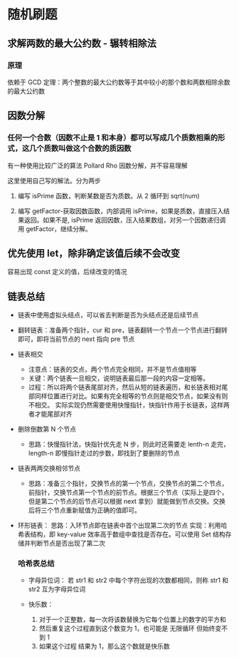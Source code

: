<!--
 * @Descripttion: 刷题练习总结
 * @Author: ycc
 * @Date: 2022-02-11 09:37:44
 * @LastEditTime: 2022-03-31 10:22:21
-->

# 随机刷题

## 求解两数的最大公约数 - 辗转相除法

### 原理

依赖于 GCD 定理：两个整数的最大公约数等于其中较小的那个数和两数相除余数的最大公约数

## 因数分解

### 任何一个合数（因数不止是 1 和本身）都可以写成几个质数相乘的形式，这几个质数叫做这个合数的质因数

有一种使用比较广泛的算法 Pollard Rho 因数分解，并不容易理解

这里使用自己写的解法。分为两步

1. 编写 isPrime 函数，判断某数是否为质数。从 2 循环到 sqrt(num)

2. 编写 getFactor-获取因数函数，内部调用 isPrime，如果是质数，直接压入结果返回。如果不是,
   isPrime 返回因数，压入结果数组，对另一个因数递归调用 getFactor，继续分解。

## 优先使用 let，除非确定该值后续不会改变

容易出现 const 定义的值，后续改变的情况

## 链表总结

- 链表中使用虚拟头结点，可以省去判断是否为头结点还是后续节点
- 翻转链表：准备两个指针，cur 和 pre，链表翻转一个节点一个节点进行翻转即可，即将当前节点的 next 指向 pre 节点
- 链表相交
  - 注意点：链表的交点，两个节点完全相同，并不是节点值相等
  - 关键：两个链表一旦相交，说明链表最后那一段的内容一定相等。
  - 过程：所以将两个链表尾部对齐，然后从短的链表遍历，和长链表相对尾部同样位置进行对比。如果有完全相等的节点则是相交节点，如果没有则不相交。 实际实现仍然需要使用快慢指针，快指针作用于长链表，这样两者才能尾部对齐
- 删除倒数第 N 个节点

  - 思路：快慢指针法，快指针优先走 N 步，则此时还需要走 lenth-n 走完，length-n 即慢指针走过的步数，即找到了要删除的节点

- 链表两两交换相邻节点

  - 思路：准备三个指针，交换节点的第一个节点，交换节点的第二个节点，前指针，交换节点第一个节点的前节点。根据三个节点（实际上是四个，但是第二个节点的后节点可以根据 next 拿到）就能做到节点交换。交换后将三个节点重新赋值为正确的值即可。

- 环形链表：
  思路：入环节点即在链表中首个出现第二次的节点
  实现：利用哈希表结构，即 key-value 效率高于数组中查找是否存在。可以使用 Set 结构存储并判断节点是否出现了第二次

  ### 哈希表总结

  - 字母异位词：
    若 str1 和 str2 中每个字符出现的次数都相同，则称 str1 和 str2 互为字母异位词

  - 快乐数：
    1. 对于一个正整数，每一次将该数替换为它每个位置上的数字的平方和
    2. 然后重复这个过程直到这个数变为 1，也可能是 无限循环 但始终变不到 1
    3. 如果这个过程 结果为 1，那么这个数就是快乐数
